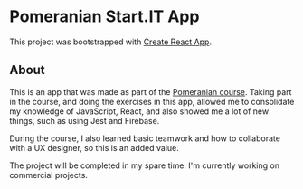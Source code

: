 # Pomeranian Start.IT App

This project was bootstrapped with [Create React App](https://github.com/facebook/create-react-app).

## About

This is an app that was made as part of the [Pomeranian course](https://pomeranianstartit.pl/). Taking part in the course, and doing the exercises in this app, allowed me to consolidate my knowledge of JavaScript, React, and also showed me a lot of new things, such as using Jest and Firebase.

During the course, I also learned basic teamwork and how to collaborate with a UX designer, so this is an added value.

The project will be completed in my spare time. I'm currently working on commercial projects.
